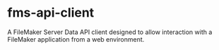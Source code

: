 # fms-api-client
A FileMaker Server Data API client designed to allow interaction with a FileMaker application from a web environment.
